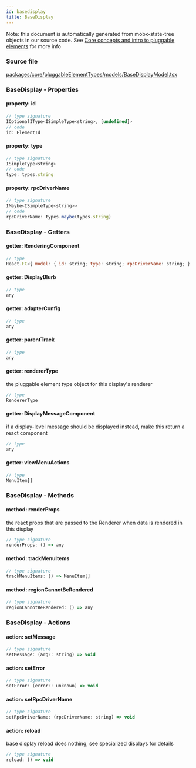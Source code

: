 ```yaml
---
id: basedisplay
title: BaseDisplay
---
```


Note: this document is automatically generated from mobx-state-tree objects in
our source code. See
[Core concepts and intro to pluggable elements](/docs/developer_guide/) for more
info

### Source file

[packages/core/pluggableElementTypes/models/BaseDisplayModel.tsx](https://github.com/GMOD/jbrowse-components/blob/main/packages/core/pluggableElementTypes/models/BaseDisplayModel.tsx)

### BaseDisplay - Properties

#### property: id

```js
// type signature
IOptionalIType<ISimpleType<string>, [undefined]>
// code
id: ElementId
```

#### property: type

```js
// type signature
ISimpleType<string>
// code
type: types.string
```

#### property: rpcDriverName

```js
// type signature
IMaybe<ISimpleType<string>>
// code
rpcDriverName: types.maybe(types.string)
```

### BaseDisplay - Getters

#### getter: RenderingComponent

```js
// type
React.FC<{ model: { id: string; type: string; rpcDriverName: string; } & NonEmptyObject & { rendererTypeName: string; error: unknown; message: string; } & IStateTreeNode<IModelType<{ id: IOptionalIType<ISimpleType<string>, [...]>; type: ISimpleType<...>; rpcDriverName: IMaybe<...>; }, { ...; }, _NotCustomized, _NotC...
```

#### getter: DisplayBlurb

```js
// type
any
```

#### getter: adapterConfig

```js
// type
any
```

#### getter: parentTrack

```js
// type
any
```

#### getter: rendererType

the pluggable element type object for this display's renderer

```js
// type
RendererType
```

#### getter: DisplayMessageComponent

if a display-level message should be displayed instead, make this return a react
component

```js
// type
any
```

#### getter: viewMenuActions

```js
// type
MenuItem[]
```

### BaseDisplay - Methods

#### method: renderProps

the react props that are passed to the Renderer when data is rendered in this
display

```js
// type signature
renderProps: () => any
```

#### method: trackMenuItems

```js
// type signature
trackMenuItems: () => MenuItem[]
```

#### method: regionCannotBeRendered

```js
// type signature
regionCannotBeRendered: () => any
```

### BaseDisplay - Actions

#### action: setMessage

```js
// type signature
setMessage: (arg?: string) => void
```

#### action: setError

```js
// type signature
setError: (error?: unknown) => void
```

#### action: setRpcDriverName

```js
// type signature
setRpcDriverName: (rpcDriverName: string) => void
```

#### action: reload

base display reload does nothing, see specialized displays for details

```js
// type signature
reload: () => void
```
